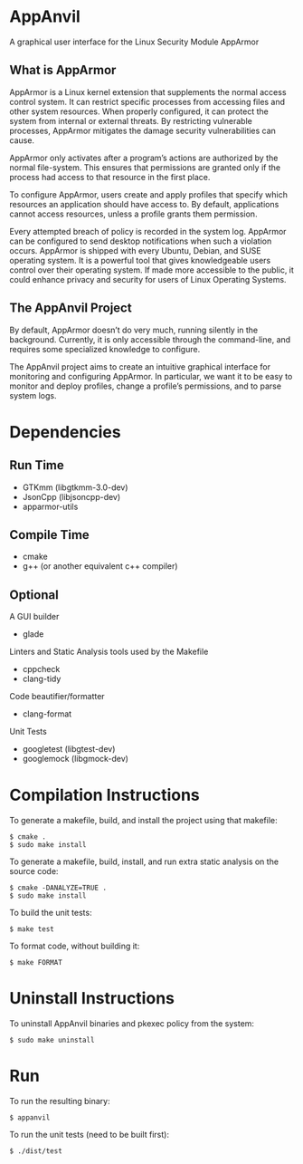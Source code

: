 # AppAnvil
A graphical user interface for the Linux Security Module AppArmor

## What is AppArmor
AppArmor is a Linux kernel extension that supplements the normal access control system. It can restrict specific processes from accessing files and other system resources. When properly configured, it can protect the system from internal or external threats. By restricting vulnerable processes, AppArmor mitigates the damage security vulnerabilities can cause.

AppArmor only activates after a program’s actions are authorized by the normal file-system. This ensures that permissions are granted only if the process had access to that resource in the first place.

To configure AppArmor, users create and apply profiles that specify which resources an application should have access to. By default, applications cannot access resources, unless a profile grants them permission. 

Every attempted breach of policy is recorded in the system log. AppArmor can be configured to send desktop notifications when such a violation occurs. 
AppArmor is shipped with every Ubuntu, Debian, and SUSE operating system. It is a powerful tool that gives knowledgeable users control over their operating system. If made more accessible to the public, it could enhance privacy and security for users of Linux Operating Systems.

## The AppAnvil Project
By default, AppArmor doesn’t do very much, running silently in the background. Currently, it is only accessible through the command-line, and requires some specialized knowledge to configure. 

The AppAnvil project aims to create an intuitive graphical interface for monitoring and configuring AppArmor. In particular, we want it to be easy to monitor and deploy profiles, change a profile’s permissions, and to parse system logs.

# Dependencies
## Run Time
* GTKmm (libgtkmm-3.0-dev)
* JsonCpp (libjsoncpp-dev)
* apparmor-utils

## Compile Time
* cmake
* g++ (or another equivalent c++ compiler)

## Optional
A GUI builder
* glade 

Linters and Static Analysis tools used by the Makefile
* cppcheck
* clang-tidy

Code beautifier/formatter
* clang-format

Unit Tests
* googletest (libgtest-dev)
* googlemock (libgmock-dev)

# Compilation Instructions

To generate a makefile, build, and install the project using that makefile:
```
$ cmake .
$ sudo make install
```
To generate a makefile, build, install, and run extra static analysis on the source code:
```
$ cmake -DANALYZE=TRUE .
$ sudo make install
```
To build the unit tests:
```
$ make test
```
To format code, without building it:
```
$ make FORMAT
```
# Uninstall Instructions

To uninstall AppAnvil binaries and pkexec policy from the system:
```
$ sudo make uninstall
```

# Run
To run the resulting binary:
```
$ appanvil
```
To run the unit tests (need to be built first):
```
$ ./dist/test
```
